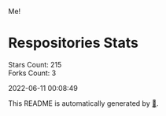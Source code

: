 Me!

# Respositories Stats
Stars Count: 215  
Forks Count: 3

2022-06-11 00:08:49  

This README is automatically generated by [🐰](https://github.com/rnitta/rnitta).
